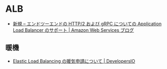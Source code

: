 # ALB

- [新規 – エンドツーエンドの HTTP/2 および gRPC についての Application Load Balancer のサポート | Amazon Web Services ブログ](https://aws.amazon.com/jp/blogs/news/new-application-load-balancer-support-for-end-to-end-http-2-and-grpc/)

## 暖機

- [Elastic Load Balancing の暖気申請について | DevelopersIO](https://dev.classmethod.jp/articles/elastic-load-balancing-pre-warming/)

